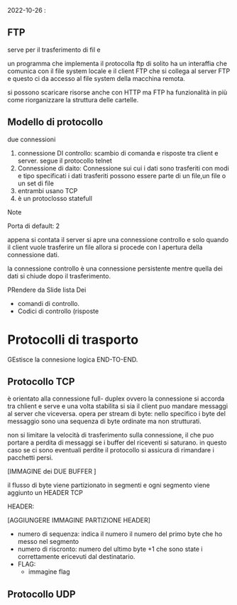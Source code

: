 

2022-10-26 :

## FTP 
serve per il trasferimento di fil e

un programma che implementa il protocolla ftp di solito ha un interaffia che comunica con il file system locale e il client FTP che si collega al server FTP e questo ci da accesso al file system della macchina remota. 

si possono scaricare risorse anche con HTTP ma FTP ha funzionalità in più come riorganizzare la struttura delle cartelle. 


## Modello di protocollo
due connessioni 
1. connessione DI controllo: scambio di comanda e risposte tra client e server. segue il protocollo telnet 
2. Connessione di daito: Connessione sui cui i dati sono trasferiti con modi e tipo specificati i dati trasferiti possono essere parte di un file,un file o un set di file
3. entrambi usano TCP
4. è un protoclosso statefull

> [!note]
>Porta di default: 2

appena si contata il server si apre una connessione controllo e solo quando il client vuole trasferire un file allora si procede con l apertura della connessione dati.

la connessione controllo è una connessione persistente mentre quella dei dati si chiude dopo il trasferimento.

PRendere da Slide lista Dei
- comandi di controllo.
- Codici di controllo (risposte



# Protocolli di trasporto
GEstisce la connesione logica END-TO-END.

## Protocollo TCP
è orientato alla connessione full- duplex ovvero la connessione si accorda tra chlient e serve e  una  volta stabilita si sia il client puo mandare messaggi al server che viceversa. 
opera per stream di byte: nello specifico i byte del messaggio sono una sequenza di byte ordinate ma non strutturati. 

non si limitare la velocità di trasferimento sulla connessione, il che puo portare a perdita di messaggi se i buffer del riceventi si saturano. in questo caso  se ci sono eventuali perdite il protocollo si assicura di rimandare i pacchetti persi.


\[IMMAGINE dei DUE BUFFER \]

il flusso di byte viene partizionato in segmenti e ogni segmento viene aggiunto un HEADER TCP

HEADER:

\[AGGIUNGERE IMMAGINE PARTIZIONE HEADER\]

- numero di sequenza: indica il numero il numero del primo byte che ho messo nel segmento
- numero di riscronto: numero del ultimo byte +1 che sono state i correttamente ericevuti dal destinatario.
- FLAG:
	- immagine flag 






## Protocollo UDP


